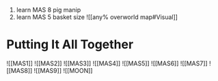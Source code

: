 1. learn MAS 8 pig manip
2. learn MAS 5 basket size
![[any% overworld map#Visual]]

# Putting It All Together

![[MAS1]]
![[MAS2]]
![[MAS3]]
![[MAS4]]
![[MAS5]]
![[MAS6]]
![[MAS7]]
![[MAS8]]
![[MAS9]]
![[MOON]]
